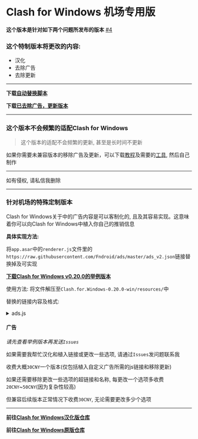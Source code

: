 # Clash for Windows 机场专用版

**这个版本是针对如下两个问题所发布的版本**
[#4](https://github.com/Z-Siqi/Clash-for-Windows_Chinese/issues/4) 

### 这个特制版本将更改的内容:
* 汉化
* 去除广告
* 去除更新

***

**下载[自动替换脚本](https://github.com/Z-Siqi/CFW-custom-made/releases/tag/Auto-Script)**

**下载[已去除广告，更新版本](https://github.com/Z-Siqi/CFW-custom-made/releases/tag/Clash-for-Windows)**

***

### 这个版本不会频繁的适配Clash for Windows

> 这个版本的适配不会频繁的更新, 甚至是长时间不更新

如果你需要未兼容版本的移除广告及更新，可以下载[教程](https://github.com/Z-Siqi/CFW-custom-made/raw/main/Clash.for.Windows.remove.ads.and.update.zip)及需要的[工具](https://github.com/Z-Siqi/CFW-custom-made/raw/main/Clash-for-Windows_%20Chinese-%20tools.zip), 然后自己制作

***

如有侵权, 请私信我删除

***

### 针对机场的特殊定制版本

Clash for Windows关于中的广告内容是可以客制化的, 且及其容易实现。这意味着你可以向Clash for Windows中植入你自己的推销信息

**具体实现方法:**

将`app.asar`中的`renderer.js`文件里的`https://raw.githubusercontent.com/Fndroid/ads/master/ads_v2.json`链接替换掉及可实现

**[下载Clash for Windows v0.20.0的举例版本](https://github.com/Z-Siqi/CFW-custom-made/raw/main/Customize/CFW-0.20.0_app.7z)**

使用方法: 将文件解压至`Clash.for.Windows-0.20.0-win/resources/`中

替换的链接内容及格式:

<details><summary>ads.js</summary>

```
{
  "feedback": [
    {
      "img": "https://raw.githubusercontent.com/Z-Siqi/CFW-custom-made/main/Customize/eg-picture-ads.png",
      "click": "https://github.com/Z-Siqi/CFW-custom-made"
    },
    {
      "img": "https://raw.githubusercontent.com/Z-Siqi/CFW-custom-made/main/Customize/eg-picture-ads.png",
      "click": "https://github.com/Z-Siqi/CFW-custom-made"
    }
  ]
}
```
**注释:**

`"img"`中的链接是广告图片的链接

`"click"`中的链接是点击后跳转的网页

</details>

#### 广告

*请先查看举例版本再发送`Issues`*

如果需要我帮忙汉化和植入链接或更改一些选项, 请通过`Issues`发问题联系我

收费大概`30CNY`一个版本(仅包括植入自定义广告所需的js链接和移除更新)

如果还需要移除更改一些选项的超链接和名称, 每更改一个选项多收费`20CNY`~`50CNY`(因为复杂性较高) 

但兼容后续版本正常情况下收费`30CNY`, 无论需要更改多少个选项

***

**前往[Clash for Windows汉化版仓库](https://github.com/Z-Siqi/Clash-for-Windows_Chinese)**

**前往[Clash for Windows原版仓库](https://github.com/Fndroid/clash_for_windows_pkg)**
